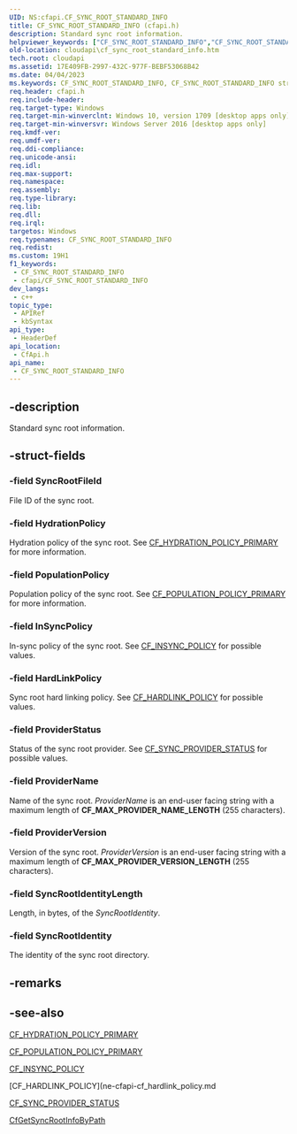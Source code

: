 ```yaml
---
UID: NS:cfapi.CF_SYNC_ROOT_STANDARD_INFO
title: CF_SYNC_ROOT_STANDARD_INFO (cfapi.h)
description: Standard sync root information.
helpviewer_keywords: ["CF_SYNC_ROOT_STANDARD_INFO","CF_SYNC_ROOT_STANDARD_INFO structure","cfapi/CF_SYNC_ROOT_STANDARD_INFO","cloudApi.cf_sync_root_standard_info"]
old-location: cloudapi\cf_sync_root_standard_info.htm
tech.root: cloudapi
ms.assetid: 17E409FB-2997-432C-977F-BEBF53068B42
ms.date: 04/04/2023
ms.keywords: CF_SYNC_ROOT_STANDARD_INFO, CF_SYNC_ROOT_STANDARD_INFO structure, cfapi/CF_SYNC_ROOT_STANDARD_INFO, cloudApi.cf_sync_root_standard_info
req.header: cfapi.h
req.include-header: 
req.target-type: Windows
req.target-min-winverclnt: Windows 10, version 1709 [desktop apps only]
req.target-min-winversvr: Windows Server 2016 [desktop apps only]
req.kmdf-ver: 
req.umdf-ver: 
req.ddi-compliance: 
req.unicode-ansi: 
req.idl: 
req.max-support: 
req.namespace: 
req.assembly: 
req.type-library: 
req.lib: 
req.dll: 
req.irql: 
targetos: Windows
req.typenames: CF_SYNC_ROOT_STANDARD_INFO
req.redist: 
ms.custom: 19H1
f1_keywords:
 - CF_SYNC_ROOT_STANDARD_INFO
 - cfapi/CF_SYNC_ROOT_STANDARD_INFO
dev_langs:
 - c++
topic_type:
 - APIRef
 - kbSyntax
api_type:
 - HeaderDef
api_location:
 - CfApi.h
api_name:
 - CF_SYNC_ROOT_STANDARD_INFO
---
```


## -description

Standard sync root information.

## -struct-fields

### -field SyncRootFileId

File ID of the sync root.

### -field HydrationPolicy

Hydration policy of the sync root. See [CF_HYDRATION_POLICY_PRIMARY](ne-cfapi-cf_hydration_policy_primary.md) for more information.

### -field PopulationPolicy

Population policy of the sync root. See [CF_POPULATION_POLICY_PRIMARY](ne-cfapi-cf_population_policy_primary.md) for more information.

### -field InSyncPolicy

In-sync policy of the sync root. See [CF_INSYNC_POLICY](ne-cfapi-cf_insync_policy.md) for possible values.

### -field HardLinkPolicy

Sync root hard linking policy. See [CF_HARDLINK_POLICY](ne-cfapi-cf_hardlink_policy.md) for possible values.

### -field ProviderStatus

Status of the sync root provider. See [CF_SYNC_PROVIDER_STATUS](ne-cfapi-cf_sync_provider_status.md) for possible values.

### -field ProviderName

Name of the sync root. *ProviderName* is an end-user facing string with a maximum length of **CF_MAX_PROVIDER_NAME_LENGTH** (255 characters).

### -field ProviderVersion

Version of the sync root. *ProviderVersion* is an end-user facing string with a maximum length of **CF_MAX_PROVIDER_VERSION_LENGTH** (255 characters).

### -field SyncRootIdentityLength

Length, in bytes, of the *SyncRootIdentity*.

### -field SyncRootIdentity

The identity of the sync root directory.

## -remarks

## -see-also

[CF_HYDRATION_POLICY_PRIMARY](ne-cfapi-cf_hydration_policy_primary.md)

[CF_POPULATION_POLICY_PRIMARY](ne-cfapi-cf_population_policy_primary.md)

[CF_INSYNC_POLICY](ne-cfapi-cf_insync_policy.md)

[CF_HARDLINK_POLICY](ne-cfapi-cf_hardlink_policy.md

[CF_SYNC_PROVIDER_STATUS](ne-cfapi-cf_sync_provider_status.md)

[CfGetSyncRootInfoByPath](nf-cfapi-cfgetsyncrootinfobypath.md)
